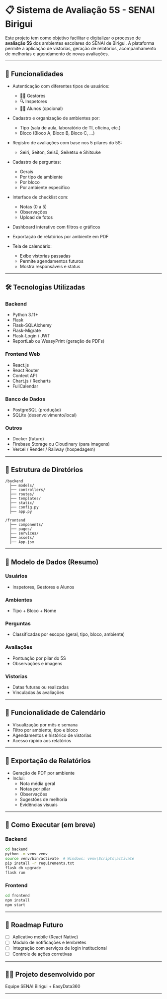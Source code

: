 
# 📋 Sistema de Avaliação 5S - SENAI Birigui

Este projeto tem como objetivo facilitar e digitalizar o processo de **avaliação 5S** dos ambientes escolares do SENAI de Birigui. A plataforma permite a aplicação de vistorias, geração de relatórios, acompanhamento de melhorias e agendamento de novas avaliações.

---

## 🚀 Funcionalidades

- Autenticação com diferentes tipos de usuários:
  - 👨‍💼 Gestores
  - 🔍 Inspetores
  - 👨‍🎓 Alunos (opcional)

- Cadastro e organização de ambientes por:
  - Tipo (sala de aula, laboratório de TI, oficina, etc.)
  - Bloco (Bloco A, Bloco B, Bloco C, ...)

- Registro de avaliações com base nos 5 pilares do 5S:
  - Seiri, Seiton, Seisō, Seiketsu e Shitsuke

- Cadastro de perguntas:
  - Gerais
  - Por tipo de ambiente
  - Por bloco
  - Por ambiente específico

- Interface de checklist com:
  - Notas (0 a 5)
  - Observações
  - Upload de fotos

- Dashboard interativo com filtros e gráficos

- Exportação de relatórios por ambiente em PDF

- Tela de calendário:
  - Exibe vistorias passadas
  - Permite agendamentos futuros
  - Mostra responsáveis e status

---

## 🛠️ Tecnologias Utilizadas

### Backend
- Python 3.11+
- Flask
- Flask-SQLAlchemy
- Flask-Migrate
- Flask-Login / JWT
- ReportLab ou WeasyPrint (geração de PDFs)

### Frontend Web
- React.js
- React Router
- Context API
- Chart.js / Recharts
- FullCalendar

### Banco de Dados
- PostgreSQL (produção)
- SQLite (desenvolvimento/local)

### Outros
- Docker (futuro)
- Firebase Storage ou Cloudinary (para imagens)
- Vercel / Render / Railway (hospedagem)

---

## 📂 Estrutura de Diretórios

```
/backend
  ├── models/
  ├── controllers/
  ├── routes/
  ├── templates/
  ├── static/
  ├── config.py
  ├── app.py

/frontend
  ├── components/
  ├── pages/
  ├── services/
  ├── assets/
  ├── App.jsx
```

---

## 🧱 Modelo de Dados (Resumo)

### Usuários
- Inspetores, Gestores e Alunos

### Ambientes
- Tipo + Bloco + Nome

### Perguntas
- Classificadas por escopo (geral, tipo, bloco, ambiente)

### Avaliações
- Pontuação por pilar do 5S
- Observações e imagens

### Vistorias
- Datas futuras ou realizadas
- Vinculadas às avaliações

---

## 📅 Funcionalidade de Calendário

- Visualização por mês e semana
- Filtro por ambiente, tipo e bloco
- Agendamentos e histórico de vistorias
- Acesso rápido aos relatórios

---

## 📄 Exportação de Relatórios

- Geração de PDF por ambiente
- Inclui:
  - Nota média geral
  - Notas por pilar
  - Observações
  - Sugestões de melhoria
  - Evidências visuais

---

## 📌 Como Executar (em breve)

### Backend

```bash
cd backend
python -m venv venv
source venv/bin/activate  # Windows: venv\Scripts\activate
pip install -r requirements.txt
flask db upgrade
flask run
```

### Frontend

```bash
cd frontend
npm install
npm start
```

---

## 📌 Roadmap Futuro

- [ ] Aplicativo mobile (React Native)
- [ ] Módulo de notificações e lembretes
- [ ] Integração com serviços de login institucional
- [ ] Controle de ações corretivas

---

## 👨‍🏫 Projeto desenvolvido por
Equipe SENAI Birigui + EasyData360

---
